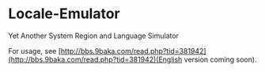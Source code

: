 Locale-Emulator
===============

 Yet Another System Region and Language Simulator

For usage, see [http://bbs.9baka.com/read.php?tid=381942](http://bbs.9baka.com/read.php?tid=381942)(English version coming soon).

